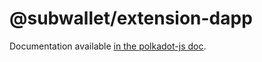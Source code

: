 # @subwallet/extension-dapp

Documentation available [in the polkadot-js doc](https://polkadot.js.org/docs/extension).
